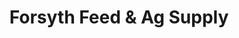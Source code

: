 ---
title: "Forsyth Feed & Ag Supply"
url: /forsyth/forsyth-feed-und-ag-supply/
shop: Landwirtschaftlich
---